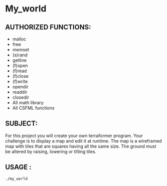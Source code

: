 # My_world

## AUTHORIZED FUNCTIONS:
- malloc
- free
- memset
- (s)rand
- getline
- (f)open
- (f)read
- (f)close
- (f)write
- opendir
- readdir
- closedir
- All math library
- All CSFML functions

## SUBJECT:
For this project you will create your own terraformer program.
Your challenge is to display a map and edit it at runtime.
The map is a wireframed map with tiles that are squares having all the same size.
The ground must be altered by raising, lowering or tilting tiles.

## USAGE :
````sh
./my_world
````